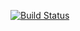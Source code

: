 [![Build Status](https://dev.azure.com/tanmaivadloori/tanmaivadloori/_apis/build/status/buildpractice?branchName=master)](https://dev.azure.com/tanmaivadloori/tanmaivadloori/_build/latest?definitionId=7&branchName=master)
